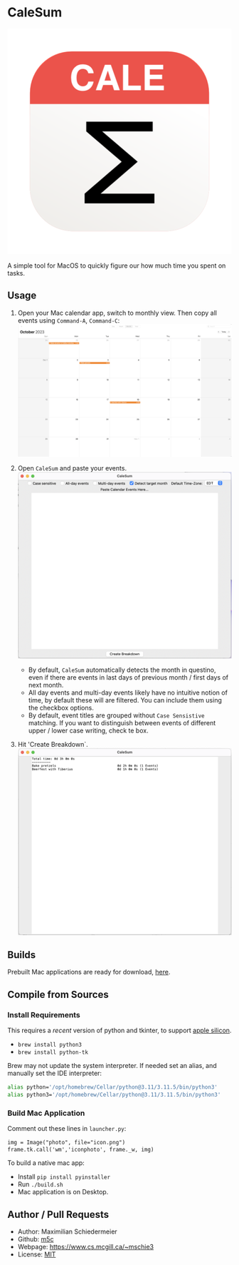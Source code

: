 # CaleSum

![icon](icon.png)

A simple tool for MacOS to quickly figure our how much time you spent on tasks.

## Usage

 1) Open your Mac calendar app, switch to monthly view. Then copy all events using `Command-A`, `Command-C`:  
![calendar](docs/calendar.png)

 2) Open `CaleSum` and paste your events.  
![menu](docs/menu.png)

    * By default, `CaleSum` automatically detects the month in questino, even if there are events in last days of previous month / first days of next month.
    * All day events and multi-day events likely have no intuitive notion of time, by default these will are filtered. You can include them using the checkbox options.
    * By default, event titles are grouped without `Case Sensistive` matching. If you want to distinguish between events of different upper / lower case writing, check te box.  

 3) Hit 'Create Breakdown`.  
![breakdown](docs/breakdown.png)

## Builds

Prebuilt Mac applications are ready for download, [here](https://github.com/m5c/CaleSum/releases).

## Compile from Sources

### Install Requirements

This requires a *recent* version of python and tkinter, to support [apple silicon](https://support.apple.com/en-ca/HT211814).

 * `brew install python3`
 * `brew install python-tk`

Brew may not update the system interpreter. If needed set an alias, and manually set the IDE interpreter:

```bash
alias python='/opt/homebrew/Cellar/python@3.11/3.11.5/bin/python3'
alias python3='/opt/homebrew/Cellar/python@3.11/3.11.5/bin/python3'
```

### Build Mac Application

Comment out these lines in `launcher.py`:

```
img = Image("photo", file="icon.png")
frame.tk.call('wm','iconphoto', frame._w, img)
```

To build a native mac app:

 * Install `pip install pyinstaller`
 * Run `./build.sh`
 * Mac application is on Desktop.


## Author / Pull Requests

 * Author: Maximilian Schiedermeier
 * Github: [m5c](https://github.com/m5c)
 * Webpage: https://www.cs.mcgill.ca/~mschie3
 * License: [MIT](https://opensource.org/licenses/MIT)
